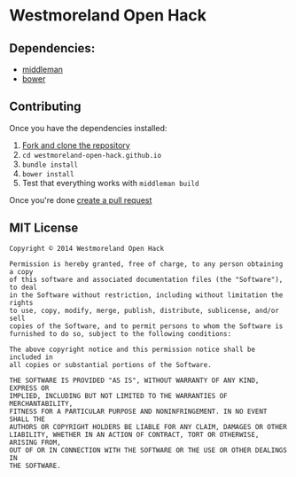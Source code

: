 Westmoreland Open Hack
========================

## Dependencies:

* [middleman](http://middlemanapp.com/)
* [bower](http://bower.io/)

## Contributing

Once you have the dependencies installed:

1. [Fork and clone the repository](https://help.github.com/articles/fork-a-repo)
2. `cd westmoreland-open-hack.github.io`
3. `bundle install`
4. `bower install`
5. Test that everything works with `middleman build`

Once you're done [create a pull request](https://help.github.com/articles/creating-a-pull-request)

## MIT License

```
Copyright © 2014 Westmoreland Open Hack

Permission is hereby granted, free of charge, to any person obtaining a copy
of this software and associated documentation files (the "Software"), to deal
in the Software without restriction, including without limitation the rights
to use, copy, modify, merge, publish, distribute, sublicense, and/or sell
copies of the Software, and to permit persons to whom the Software is
furnished to do so, subject to the following conditions:

The above copyright notice and this permission notice shall be included in
all copies or substantial portions of the Software.

THE SOFTWARE IS PROVIDED "AS IS", WITHOUT WARRANTY OF ANY KIND, EXPRESS OR
IMPLIED, INCLUDING BUT NOT LIMITED TO THE WARRANTIES OF MERCHANTABILITY,
FITNESS FOR A PARTICULAR PURPOSE AND NONINFRINGEMENT. IN NO EVENT SHALL THE
AUTHORS OR COPYRIGHT HOLDERS BE LIABLE FOR ANY CLAIM, DAMAGES OR OTHER
LIABILITY, WHETHER IN AN ACTION OF CONTRACT, TORT OR OTHERWISE, ARISING FROM,
OUT OF OR IN CONNECTION WITH THE SOFTWARE OR THE USE OR OTHER DEALINGS IN
THE SOFTWARE.
```
